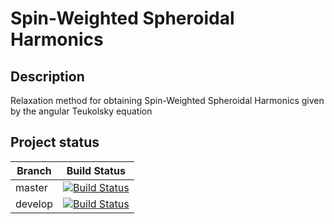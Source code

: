 # Spin-Weighted Spheroidal Harmonics 

## Description 

Relaxation method for obtaining Spin-Weighted Spheroidal Harmonics given by the angular Teukolsky equation

## Project status

Branch | Build Status
-------|-------------
master | [![Build Status](https://travis-ci.com/jose-a-sa/swsh-c.svg?token=k7pEoyRyAsfikyVT4s3G&branch=master)](https://travis-ci.com/jose-a-sa/swsh-c)
develop | [![Build Status](https://travis-ci.com/jose-a-sa/swsh-c.svg?token=k7pEoyRyAsfikyVT4s3G&branch=develop)](https://travis-ci.com/jose-a-sa/swsh-c)